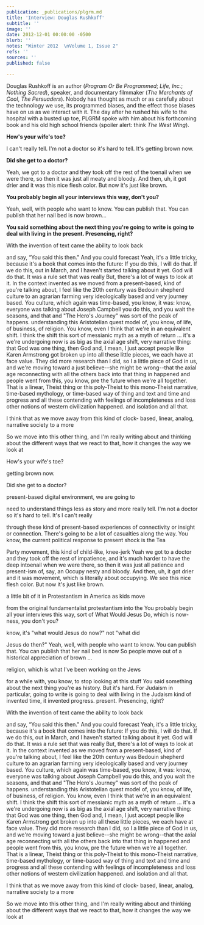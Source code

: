 ```yaml
---
publication: _publications/plgrm.md
title: 'Interview: Douglas Rushkoff'
subtitle: ''
image: ''
date: 2012-12-01 00:00:00 -0500
blurb: ''
notes: "Winter 2012  \nVolume 1, Issue 2"
refs: ''
sources: ''
published: false

---
```

Douglas Rushkoff is an author (_Program Or Be Programmed_; _Life, Inc._; _Nothing Sacred_), speaker, and documentary filmmaker (_The Merchants of Cool_, _The Persuaders_). Nobody has thought as much or as carefully about the technology we use, its programmed biases, and the effect those biases have on us as we interact with it. The day after he rushed his wife to the hospital with a busted up toe, PLGRM spoke with him about his forthcoming book and his old high school friends (spoiler alert: think _The West Wing_).

**How's your wife's toe?**

I can't really tell. I'm not a doctor so it's hard to tell. It's getting brown now.

**Did she get to a doctor?**

Yeah, we got to a doctor and they took off the rest of the toenail when we were there, so then it was just all meaty and bloody. And then, uh, it got drier and it was this nice flesh color. But now it's just like brown.

**You probably begin all your interviews this way, don't you?**

Yeah, well, with people who want to know. You can publish that. You can publish that her nail bed is now brown...

**You said something about the next thing you're going to write is going to deal with living in the present. Presencing, right?**

With the invention of text came the ability to look back

and say, “You said this then." And you could forecast Yeah, it's a little tricky, because it's a book that comes into the future: If you do this, I will do that. If we do this, out in March, and I haven't started talking about it yet. God will do that. It was a rule set that was really But, there's a lot of ways to look at it. In the context invented as we moved from a present-based, kind of you're talking about, I feel like the 20th century was Bedouin shepherd culture to an agrarian farming very ideologically based and very journey based. You culture, which again was time-based, you know, it was: know, everyone was talking about Joseph Campbell you do this, and you wait the seasons, and that and "The Hero's Journey" was sort of the peak of happens. understanding this Aristotelian quest model of, you know, of life, of business, of religion. You know, even I think that we're in an equivalent shift. I think the shift this sort of messianic myth as a myth of return ... it's a we're undergoing now is as big as the axial age shift, very narrative thing: that God was one thing, then God and, I mean, I just accept people like Karen Armstrong got broken up into all these little pieces, we each have at face value. They did more research than I did, so I a little piece of God in us, and we're moving toward a just believe--she might be wrong--that the axial age reconnecting with all the others back into that thing in happened and people went from this, you know, pre the future when we're all together. That is a linear, Theist thing or this poly-Theist to this mono-Theist narrative, time-based mythology, or time-based way of thing and text and time and progress and all these contending with feelings of incompleteness and loss other notions of western civilization happened. and isolation and all that.

I think that as we move away from this kind of clock- based, linear, analog, narrative society to a more

So we move into this other thing, and I'm really writing about and thinking about the different ways that we react to that, how it changes the way we look at

How's your wife's toe?

getting brown now.

Did she get to a doctor?

present-based digital environment, we are going to

need to understand things less as story and more really tell. I'm not a doctor so it's hard to tell. It's I can't really

through these kind of present-based experiences of connectivity or insight or connection. There's going to be a lot of casualties along the way. You know, the current political response to present shock is the Tea

Party movement, this kind of child-like, knee-jerk Yeah we got to a doctor and they took off the rest of impatience, and it's much harder to have the deep intoenail when we were there, so then it was just all patience and present-ism of, say, an Occupy nesty and bloody. And then, uh, it got drier and it was movement, which is literally about occupying. We see this nice flesh color. But now it's just like brown.

a little bit of it in Protestantism in America as kids move

from the original fundamentalist protestantism into the You probably begin all your interviews this way, sort of What Would Jesus Do, which is now-ness, you don't you?

know, it's "what would Jesus do now?" not "what did

Jesus do then?" Yeah, well, with people who want to know. You can publish that. You can publish that her nail bed is now So people move out of a historical appreciation of brown ...

religion, which is what I've been working on the Jews

for a while with, you know, to stop looking at this stuff You said something about the next thing you're as history. But it's hard. For Judaism in particular, going to write is going to deal with living in the Judaism kind of invented time, it invented progress. present. Presencing, right?

With the invention of text came the ability to look back

and say, “You said this then." And you could forecast Yeah, it's a little tricky, because it's a book that comes into the future: If you do this, I will do that. If we do this, out in March, and I haven't started talking about it yet. God will do that. It was a rule set that was really But, there's a lot of ways to look at it. In the context invented as we moved from a present-based, kind of you're talking about, I feel like the 20th century was Bedouin shepherd culture to an agrarian farming very ideologically based and very journey based. You culture, which again was time-based, you know, it was: know, everyone was talking about Joseph Campbell you do this, and you wait the seasons, and that and "The Hero's Journey" was sort of the peak of happens. understanding this Aristotelian quest model of, you know, of life, of business, of religion. You know, even I think that we're in an equivalent shift. I think the shift this sort of messianic myth as a myth of return ... it's a we're undergoing now is as big as the axial age shift, very narrative thing: that God was one thing, then God and, I mean, I just accept people like Karen Armstrong got broken up into all these little pieces, we each have at face value. They did more research than I did, so I a little piece of God in us, and we're moving toward a just believe--she might be wrong--that the axial age reconnecting with all the others back into that thing in happened and people went from this, you know, pre the future when we're all together. That is a linear, Theist thing or this poly-Theist to this mono-Theist narrative, time-based mythology, or time-based way of thing and text and time and progress and all these contending with feelings of incompleteness and loss other notions of western civilization happened. and isolation and all that.

I think that as we move away from this kind of clock- based, linear, analog, narrative society to a more

So we move into this other thing, and I'm really writing about and thinking about the different ways that we react to that, how it changes the way we look at